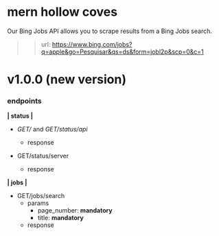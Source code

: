 # mern hollow coves

Our Bing Jobs API allows you to scrape results from a Bing Jobs search.

> > url: https://www.bing.com/jobs?q=apple&go=Pesquisar&qs=ds&form=jobl2p&scp=0&c=1

# v1.0.0 (new version)

### endpoints

**| status |**

-   _GET/_ and _GET/status/api_

    -   response

-   GET/status/server
    -   response

**| jobs |**

-   GET/jobs/search
    -   params
        -   page_number: **mandatory**
        -   title: **mandatory**
    -   response
